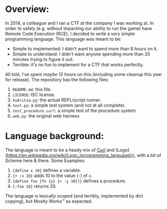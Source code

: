 # Overview:

In 2014, a colleague and I ran a CTF at the company I was working at. In order to safely (e.g. without impacting
our ability to run the game) have Remote Code Execution (RCE), I decided to write a _very_ simple programming language.
This language was meant to be:

- Simple to implemented: I didn't want to spend more than 8 hours on it.
- Simple to understand: I didn't want anyone spending more than 20 minutes trying to figure it out.
- Terrible: it's no fun to implement for a CTF that works perfectly.

All told, I've spent *maybe* 12 hours on this (including some cleanup this year for release). The repository has the
following files:

1. `README.md`: this file.
2. `LICENSE`: ISC license.
3. `kudritza.py`: the actual REPL/script runner.
4. `test.py`: a simple test system (and not at all complete).
5. `test_procedure.curl`: a simple test of the procedure system.
6. `web.py`: the original web harness

# Language background:

The language is meant to be a heady mix of [Curl](https://en.wikipedia.org/wiki/Curl_\(programming_language\)) and 
[Logo](https://en.wikipedia.org/wiki/Logo_(programming_language\)), with a bit of Scheme here & there. Some Examples:

1. `{define x 10}` defines a variable.
2. `{+ :x 10}` adds 10 to the value (`:`) of `x`.
3. `{define foo {fn {y} {+ :y 10}}}` defines a procedure.
4. `{:foo 10}` returns 20.

The language is lexically scoped (and terribly, implemented by dict copying), but Mostly Works™ as expected.
